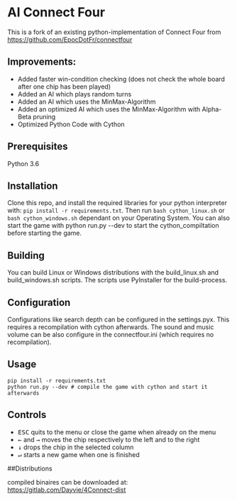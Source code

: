 ﻿# AI Connect Four

This is a fork of an existing python-implementation of Connect Four from https://github.com/EpocDotFr/connectfour

## Improvements:
- Added faster win-condition checking (does not check the whole board after one chip has been played)
- Added an AI which plays random turns
- Added an AI which uses the MinMax-Algorithm
- Added an optimized AI which uses the MinMax-Algorithm with Alpha-Beta pruning
- Optimized Python Code with Cython

## Prerequisites

Python 3.6

## Installation

Clone this repo, and install the required libraries for your python interpreter with: `pip install -r requirements.txt`.
Then run `bash cython_linux.sh` or `bash cython_windows.sh` dependant on your Operating System.
You can also start the game with python run.py --dev to start the cython_compiltation before starting
the game.

## Building

You can build Linux or Windows distributions with the build_linux.sh and build_windows.sh scripts.
The scripts use PyInstaller for the build-process.

## Configuration

Configurations like search depth can be configured in the settings.pyx. This requires a recompilation with cython afterwards.
The sound and music volume can be also configure in the connectfour.ini (which requires no recompilation).

## Usage

```
pip install -r requirements.txt
python run.py --dev # compile the game with cython and start it afterwards
```

## Controls

  - <kbd>ESC</kbd> quits to the menu or close the game when already on the menu
  - <kbd>←</kbd> and <kbd>→</kbd> moves the chip respectively to the left and to the right
  - <kbd>↓</kbd> drops the chip in the selected column
  - <kbd>↵</kbd> starts a new game when one is finished

##Distributions

compiled binaires can be downloaded at: https://gitlab.com/Dayvie/4Connect-dist